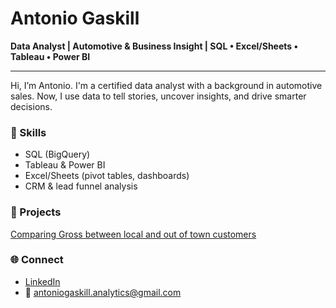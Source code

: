 # Antonio Gaskill

**Data Analyst | Automotive & Business Insight | SQL • Excel/Sheets • Tableau • Power BI**

---

Hi, I’m Antonio. I'm a certified data analyst with a background in automotive sales. Now, I use data to tell stories, uncover insights, and drive smarter decisions.

### 🔧 Skills
- SQL (BigQuery)
- Tableau & Power BI
- Excel/Sheets (pivot tables, dashboards)
- CRM & lead funnel analysis

### 📂 Projects
[Comparing Gross between local and out of town customers](https://github.com/AntoniosAnalytics/Comparing_Intown_vs_OutOfTown_Profit)

### 🌐 Connect
- [LinkedIn](www.linkedin.com/in/antonio-gaskill)
- 📧 antoniogaskill.analytics@gmail.com
